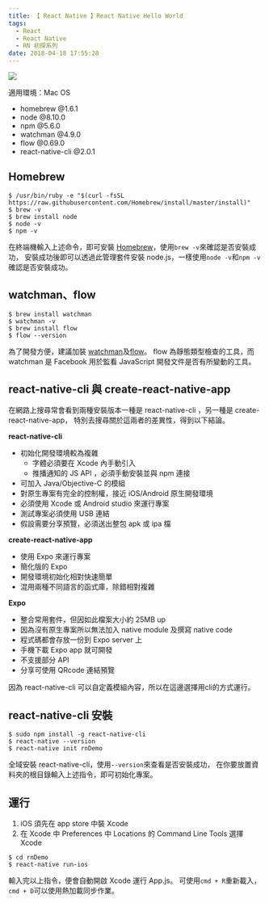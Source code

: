 ```yaml
---
title: 【 React Native 】React Native Hello World
tags:
  - React
  - React Native
  - RN 初探系列
date: 2018-04-18 17:55:28
---
```

![](/img/react/react-native.png)

適用環境：Mac OS

- homebrew @1.6.1
- node     @8.10.0
- npm      @5.6.0
- watchman @4.9.0
- flow     @0.69.0
- react-native-cli @2.0.1
<!-- more -->

## Homebrew

```
$ /usr/bin/ruby -e "$(curl -fsSL https://raw.githubusercontent.com/Homebrew/install/master/install)"
$ brew -v
$ brew install node
$ node -v
$ npm -v
```

在終端機輸入上述命令，即可安裝 [Homebrew](https://brew.sh/index_zh-tw)，使用`brew -v`來確認是否安裝成功，
安裝成功後即可以透過此管理套件安裝 node.js，一樣使用`node -v`和`npm -v`確認是否安裝成功。

## watchman、flow

```
$ brew install watchman
$ watchman -v
$ brew install flow
$ flow --version
```

為了開發方便，建議加裝 [watchman](https://facebook.github.io/watchman/docs/install.html)及[flow](http://flowtype.org/)。
flow 為靜態類型檢查的工具，而 watchman 是 Facebook 用於監看 JavaScript 開發文件是否有所變動的工具。

## react-native-cli 與 create-react-native-app

在網路上搜尋常會看到兩種安裝版本一種是 react-native-cli ，另一種是 create-react-native-app，
特別去搜尋關於這兩者的差異性，得到以下結論。

**react-native-cli**

- 初始化開發環境較為複雜
  - 字體必須要在 Xcode 內手動引入
  - 推播通知的 JS API ，必須手動安裝並與 npm 連接
- 可加入 Java/Objective-C 的模組
- 對原生專案有完全的控制權，接近 iOS/Android 原生開發環境
- 必須使用 Xcode 或 Android studio 來運行專案
- 測試專案必須使用 USB 連結
- 假設需要分享預覽，必須送出整包 apk 或 ipa 檔

**create-react-native-app**

- 使用 Expo 來運行專案
- 簡化版的 Expo
- 開發環境初始化相對快速簡單
- 混用兩種不同語言的函式庫，除錯相對複雜

**Expo**

- 整合常用套件，但因如此檔案大小約 25MB up
- 因為沒有原生專案所以無法加入 native module 及撰寫 native code
- 程式碼都會存放一份到 Expo server 上
- 手機下載 Expo app 就可開發
- 不支援部分 API
- 分享可使用 QRcode 連結預覽

因為 react-native-cli 可以自定義模組內容，所以在這邊選擇用cli的方式運行。

## react-native-cli 安裝

```
$ sudo npm install -g react-native-cli
$ react-native --version
$ react-native init rnDemo
```
全域安裝 react-native-cli，使用`--version`來查看是否安裝成功，
在你要放置資料夾的根目錄輸入上述指令，即可初始化專案。

## 運行

1. iOS 須先在 app store 中裝 Xcode
2. 在 Xcode 中 Preferences 中 Locations 的 Command Line Tools 選擇 Xcode

```
$ cd rnDemo
$ react-native run-ios
```

輸入完以上指令，便會自動開啟 Xcode 運行 App.js。
可使用`cmd + R`重新載入，
`cmd + D`可以使用熱加載同步作業。